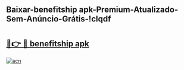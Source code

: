 
## Baixar-benefitship apk-Premium-Atualizado-Sem-Anúncio-Grátis-!clqdf

# <h2><a href="https://andorid.site?title=benefitship_apk&ref=27">🔗👉 🔴 benefitship apk</a></h2>

[![acn](https://github.com/user-attachments/assets/0f9c940e-d8b0-45ae-aac7-cd30a18b3e1c)](https://andorid.site?title=benefitship_apk&ref=27)

